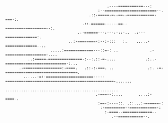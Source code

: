                                                                                                                      
                                                                                                                     
                                                                                                                     
                                                                                                                     
                                                                                                                     
                                                                                                                     
                                                                                                                     
                                                                                                                     
                                                                                                                     
                                                                                                                     
                                                                                                                     
                                                                                                                     
                                                                                                                     
                                                                                                                     
                                                                                                                     
                                                                                                                     
                                                                                                                     
                                                                                                                     
                                                                                                                     
                                                                                                                     
                                                                                                                     
                                                                                                                     
                                                                                                                     
                                                                                                                     
                                                 .----===========---:                                                
                                             :--=======================--.                                           
                                         .::-=====-=--==--============-===-:.                                        
                                      .::-======------==--==================--:.                                     
                                    .:-======---:---:-::-..  .:---==============:.                                   
                                ..:-========-:--:-:::   :.    .....-==============--..                               
                        .....:=============---::=-: ..              .-==================-....                        
              ..:=====-===============-:--:.::-=-....             .:..-===========================-:...              
          .-=================:-====.   .::-:-===. ..               .:. -=-================================.          
            ......-=:-=====================-----================================================-.......             
                                 ..................................................                                  
                                            .-===--:....       ....:-====-.                                          
                                             :==-:----::. .::...:-======-:                                           
                                              :-=========--============-:                                            
                                                :-====--=============--                                              
                                                   .--===========--.                                                 
                                                                                                                     
                                                                                                                     
                                                                                                                     
                                                                                                                     
                                                                                                                     
                                                                                                                     
                                                                                                                     
                                                                                                                     
                                                                                                                     
                                                                                                                     
                                                                                                                     
                                                                                                                     
                                                                                                                     
                                                                                                                     
                                                                                                                     
                                                                                                                     
                                                                                                                     
                                                                                                                     
                                                                                                                     
                                                                                                                     
                                                                                                                     
                                                                                                                     
                                                                                                                     
                                                                                                                     
